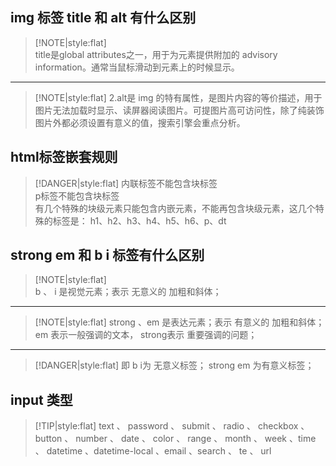 

## img 标签 title 和 alt 有什么区别


> [!NOTE|style:flat]   
> title是global attributes之一，用于为元素提供附加的 advisory information。通常当鼠标滑动到元素上的时候显示。    

---

> [!NOTE|style:flat]
> 2.alt是 img 的特有属性，是图片内容的等价描述，用于图片无法加载时显示、读屏器阅读图片。可提图片高可访问性，除了纯装饰图片外都必须设置有意义的值，搜索引擎会重点分析。  

## html标签嵌套规则


> [!DANGER|style:flat]
> 内联标签不能包含块标签    
> p标签不能包含块标签    
> 有几个特殊的块级元素只能包含内嵌元素，不能再包含块级元素，这几个特殊的标签是：
h1、h2、h3、h4、h5、h6、p、dt


## strong em  和 b i 标签有什么区别

> [!NOTE|style:flat]  
> b 、 i 是视觉元素；表示 无意义的 加粗和斜体；    

---

> [!NOTE|style:flat]
> strong 、em 是表达元素；表示 有意义的 加粗和斜体； em 表示一般强调的文本， strong表示 重要强调的问题；

---

> [!DANGER|style:flat]
> 即 b i为 无意义标签； strong em 为有意义标签；


## input 类型

> [!TIP|style:flat]
> text 、 password 、 submit 、 radio 、 checkbox 、button 、 number 、 date 、 color 、 range 、 month 、 week 、time 、 datetime 、datetime-local 、email 、search 、 te 、 url


